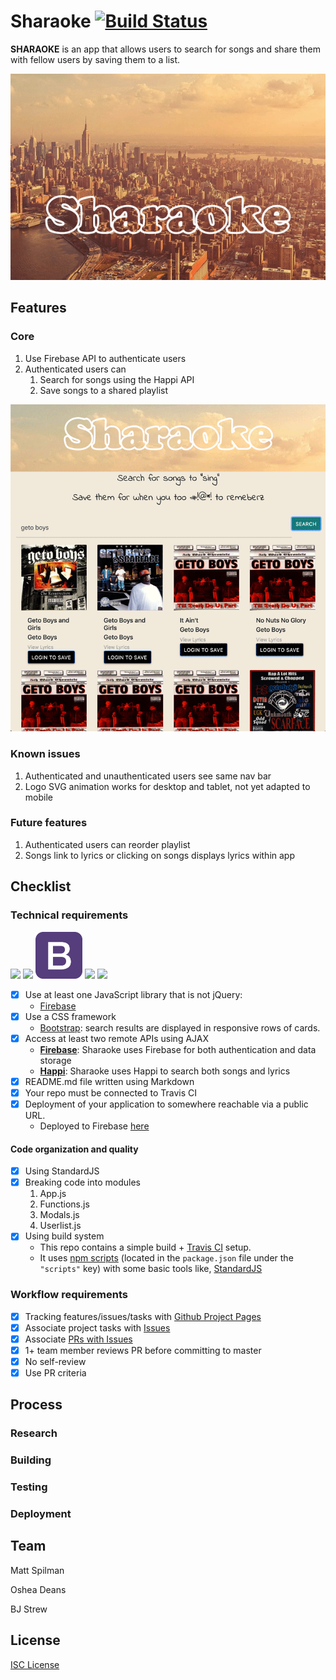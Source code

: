 # Sharaoke [![Build Status](https://travis-ci.org/m-spilman/RollerSkate.svg?branch=master)](https://travis-ci.org/m-spilman/RollerSkate)

**SHARAOKE** is an app that allows users to search for songs and share them with fellow users by saving them to a list. 

![](logo.gif)

## Features

### Core

1. Use Firebase API to authenticate users
1. Authenticated users can 
   1. Search for songs using the Happi API
   1. Save songs to a shared playlist


![](search.gif)

### Known issues

1. Authenticated and unauthenticated users see same nav bar
1. Logo SVG animation works for desktop and tablet, not yet adapted to mobile

### Future features

1. Authenticated users can reorder playlist
1. Songs link to lyrics or clicking on songs displays lyrics within app



## Checklist

### Technical requirements


<img src="https://avatars2.githubusercontent.com/u/1335026?s=200&v=4" height="75"> <img src="https://happi.dev/assets/img/logo-min.png" height="75"> <img src="https://raw.githubusercontent.com/github/explore/80688e429a7d4ef2fca1e82350fe8e3517d3494d/topics/bootstrap/bootstrap.png" height="75"> <img src="https://travis-ci.org/images/logos/TravisCI-Mascot-1.png" height="75"> <img src="https://cdn.dribbble.com/users/30322/screenshots/2913701/standardjs.png" height="75">


- [x] Use at least one JavaScript library that is not jQuery: 
   * [Firebase](https://github.com/firebase/) 
- [x] Use a CSS framework
   * [Bootstrap](https://github.com/twbs): search results are displayed in responsive rows of cards. 
- [x] Access at least two remote APIs using AJAX
   * **[Firebase](https://github.com/firebase/)**: Sharaoke uses Firebase for both authentication and data storage
   * **[Happi](https://happi.dev)**: Sharaoke uses Happi to search both songs and lyrics
- [x] README.md file written using Markdown
- [x] Your repo must be connected to Travis CI
- [x] Deployment of your application to somewhere reachable via a public URL.
   * Deployed to Firebase [here](https://user-auth-24fe0.web.app/)


#### Code organization and quality

- [x] Using StandardJS
- [x] Breaking code into modules
   1. App.js
   1. Functions.js
   1. Modals.js
   1. Userlist.js
- [x] Using build system
   * This repo contains a simple build + [Travis CI] setup.
   * It uses [npm scripts] (located in the `package.json` file under the `"scripts"` key) with
some basic tools like, [StandardJS]

### Workflow requirements

- [x] Tracking features/issues/tasks with [Github Project Pages](https://github.com/m-spilman/RollerSkate/projects/1)
- [x] Associate project tasks with [Issues](https://github.com/m-spilman/RollerSkate/issues)
- [x] Associate [PRs with Issues](https://github.com/m-spilman/RollerSkate/pulls?q=is%3Apr+is%3Aclosed)
- [x] 1+ team member reviews PR before committing to master
- [x] No self-review
- [x] Use PR criteria

## Process

### Research

### Building

### Testing

### Deployment

## Team

Matt Spilman

Oshea Deans

BJ Strew

## License

[ISC License](LICENSE.md)

[npm scripts]:https://scotch.io/tutorials/using-npm-as-a-build-tool
[Travis CI]:https://travis-ci.org/
[StandardJS]:https://standardjs.com/
